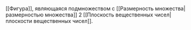 [[Фигура]], являющаяся подмножеством с [[Размерность множества|размерностью множества]] 2 [[Плоскость вещественных чисел|плоскости вещественных чисел]].